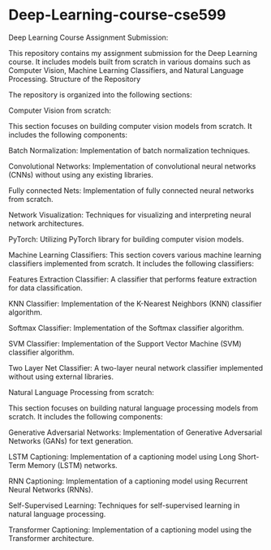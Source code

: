 # Deep-Learning-course-cse599

Deep Learning Course Assignment Submission:

This repository contains my assignment submission for the Deep Learning course. It includes models built from scratch in various domains such as Computer Vision, Machine Learning Classifiers, and Natural Language Processing.
Structure of the Repository

The repository is organized into the following sections:

Computer Vision from scratch:

This section focuses on building computer vision models from scratch. It includes the following components:

Batch Normalization: Implementation of batch normalization techniques.

Convolutional Networks: Implementation of convolutional neural networks (CNNs) without using any existing libraries.

Fully connected Nets: Implementation of fully connected neural networks from scratch.

Network Visualization: Techniques for visualizing and interpreting neural network architectures.

PyTorch: Utilizing PyTorch library for building computer vision models.

Machine Learning Classifiers:
This section covers various machine learning classifiers implemented from scratch. It includes the following classifiers:

Features Extraction Classifier: A classifier that performs feature extraction for data classification.

KNN Classifier: Implementation of the K-Nearest Neighbors (KNN) classifier algorithm.

Softmax Classifier: Implementation of the Softmax classifier algorithm.

SVM Classifier: Implementation of the Support Vector Machine (SVM) classifier algorithm.

Two Layer Net Classifier: A two-layer neural network classifier implemented without using external libraries.

Natural Language Processing from scratch:

This section focuses on building natural language processing models from scratch. It includes the following components:

Generative Adversarial Networks: Implementation of Generative Adversarial Networks (GANs) for text generation.

LSTM Captioning: Implementation of a captioning model using Long Short-Term Memory (LSTM) networks.

RNN Captioning: Implementation of a captioning model using Recurrent Neural Networks (RNNs).

Self-Supervised Learning: Techniques for self-supervised learning in natural language processing.

Transformer Captioning: Implementation of a captioning model using the Transformer architecture.
